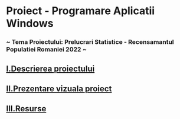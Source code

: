 # Proiect - Programare Aplicatii Windows
### ~ Tema Proiectului: Prelucrari Statistice - Recensamantul Populatiei Romaniei 2022 ~

## [I.Descrierea proiectului](https://github.com/Adriana-Giol/Proiect-Prelucrari-Statistice/blob/main/4.%20README/1.%20Descrierea%20Proiectului.md)
## [II.Prezentare vizuala proiect](https://github.com/Adriana-Giol/Proiect-Prelucrari-Statistice/blob/main/4.%20README/2.%20Prezentare%20Vizuala%20Proiect.md)
## [III.Resurse](https://github.com/Adriana-Giol/Proiect-Prelucrari-Statistice/blob/main/4.%20README/3.%20Resurse.md)




